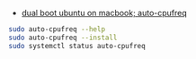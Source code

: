 - [dual boot ubuntu on macbook; auto-cpufreq](https://www.youtube.com/watch?v=KIgxEEzT9ek&t=835s)

```bash
sudo auto-cpufreq --help
sudo auto-cpufreq --install
sudo systemctl status auto-cpufreq

```
